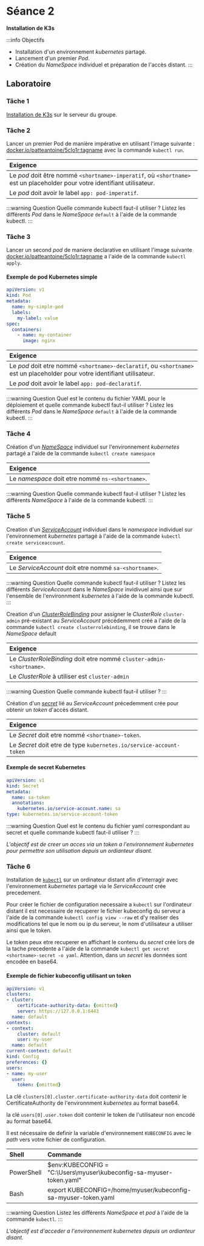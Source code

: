 # Séance 2

**Installation de K3s**

:::info Objectifs
- Installation d'un environnement _kubernetes_ partagé.
- Lancement d'un premier _Pod_.
- Création du _NameSpace_ individuel et préparation de l'accès distant.
:::

## Laboratoire

### Tâche 1

[Installation de K3s](https://docs.k3s.io/quick-start) sur le serveur du groupe.

### Tâche 2

Lancer un premier Pod de manière impérative en utilisant l'image suivante : [docker.io/patteantoine/5clo1r:tagname](docker.io/patteantoine/5clo1r:tagname) avec la commande `kubectl run`.

|**Exigence**
|:--|
|Le _pod_ doit être nommé `<shortname>-imperatif`, où `<shortname>` est un placeholder pour votre identifiant utilisateur.
|Le _pod_ doit avoir le label `app: pod-imperatif`.


:::warning Question
Quelle commande kubectl faut-il utiliser ?
Listez les différents _Pod_ dans le _NameSpace_ `default` à l'aide de la commande kubectl.
:::

### Tâche 3

Lancer un second _pod_ de maniere declarative en utilisant l'image suivante [docker.io/patteantoine/5clo1r:tagname](docker.io/patteantoine/5clo1r:tagname) a l'aide de la commande `kubectl apply`.

#### Exemple de pod Kubernetes simple

```yaml
apiVersion: v1
kind: Pod
metadata:
  name: my-simple-pod
  labels:
    my-label: value 
spec:
  containers:
    - name: my-container
      image: nginx
```

|**Exigence**
|:--|
|Le _pod_ doit etre nommé `<shortname>-declaratif`, ou `<shortname>` est un placeholder pour votre identifiant utilisateur.
|Le _pod_ doit avoir le label `app: pod-declaratif`.


:::warning Question
Quel est le contenu du fichier YAML pour le déploiement et quelle commande kubectl faut-il utiliser ?
Listez les différents _Pod_ dans le _NameSpace_ `default` à l'aide de la commande kubectl.
:::

### Tâche 4

Création d'un [_NameSpace_](https://kubernetes.io/fr/docs/concepts/overview/working-with-objects/namespaces/) individuel sur l'environnement _kubernetes_ partagé a l'aide de la commande `kubectl create namespace`

|**Exigence**
|:--|
|Le _namespace_ doit etre nommé `ns-<shortname>`.

:::warning Question
Quelle commande kubectl faut-il utiliser ?
Listez les différents _NameSpace_ à l'aide de la commande kubectl.
:::

### Tâche 5

Creation d'un [_ServiceAccount_](https://kubernetes.io/docs/concepts/security/service-accounts/) individuel dans le _namespace_ individuel sur l'environnement _kubernetes_ partagé à l'aide de la commande `kubectl create serviceaccount`.

|**Exigence**
|:--|
|Le _ServiceAccount_ doit etre nommé `sa-<shortname>`.

:::warning Question
Quelle commande kubectl faut-il utiliser ?
Listez les différents _ServiceAccount_ dans le _NameSpace_ invidivuel ainsi que sur l'ensemble de l'environnment _kubernetes_ à l'aide de la commande kubectl.
:::

Creation d'un [_ClusterRoleBinding_](https://kubernetes.io/docs/reference/access-authn-authz/rbac/#rolebinding-and-clusterrolebinding) pour assigner le _ClusterRole_ `cluster-admin` pré-existant au _ServiceAccount_ précédemment créé a l'aide de la commande `kubectl create clusterrolebinding`, il se trouve dans le _NameSpace_ default

|**Exigence**
|:--|
|Le _ClusterRoleBinding_ doit etre nommé `cluster-admin-<shortname>`.
|Le _ClusterRole_ à utiliser est `cluster-admin`

:::warning Question
Quelle commande kubectl faut-il utiliser ?
:::

Création d'un [_secret_](https://kubernetes.io/docs/concepts/configuration/secret/) lié au _ServiceAccount_ précedemment crée pour obtenir un _token_ d'accès distant.

|**Exigence**
|:--|
|Le _Secret_ doit etre nommé `<shortname>-token`.
|Le _Secret_ doit etre de type `kubernetes.io/service-account-token`

#### Exemple de secret Kubernetes 

```yaml
apiVersion: v1
kind: Secret
metadata:
  name: sa-token
  annotations:
    kubernetes.io/service-account.name: sa
type: kubernetes.io/service-account-token
```

:::warning Question
Quel est le contenu du fichier yaml correspondant au secret et quelle commande kubectl faut-il utiliser ?
:::

_L'objectif est de creer un acces via un token a l'environnement kubernetes pour permettre son utilisation depuis un ordianteur disant._

### Tâche 6

Installation de [`kubectl`](https://kubernetes.io/docs/tasks/tools/) sur un ordinateur distant afin d'interragir avec l'environnement _kubernetes_ partagé via le _ServiceAccount_ crée precedement.

Pour créer le fichier de configuration necessaire a `kubectl` sur l'ordinateur distant il est necessaire de recuperer le fichier kubeconfig du serveur a l'aide de la commande `kubectl config view --raw` et d'y realiser des modifications tel que le nom ou ip du serveur, le nom d'utilisateur a utiliser ainsi que le token.

Le token peux etre recuperer en affichant le contenu du _secret_ crée lors de la tache precedente a l'aide de la commande `kubectl get secret <shortname>-secret -o yaml`. Attention, dans un _secret_ les données sont encodée en base64.

#### Exemple de fichier kubeconfig utilisant un token

```yaml
apiVersion: v1
clusters:
- cluster:
    certificate-authority-data: {omitted}
    server: https://127.0.0.1:6443
  name: default
contexts:
- context:
    cluster: default
    user: my-user
  name: default
current-context: default
kind: Config
preferences: {}
users:
- name: my-user
  user:
    token: {omitted}
```

La clé `clusters[0].cluster.certificate-authority-data` doit contenir le CertificateAuthority de l'environnment _kubernetes_ au format base64.

la clé `users[0].user.token` doit contenir le token de l'utilisateur non encodé au format base64.

 Il est nécessaire de definir la variable d'environnement `KUBECONFIG` avec le _path_ vers votre fichier de configuration.

|Shell|Commande|
|:--|:--|
|PowerShell|$env:KUBECONFIG = "C:\Users\myuser\kubeconfig-sa-myuser-token.yaml"|
|Bash|export KUBECONFIG=/home/myuser/kubeconfig-sa-myuser-token.yaml|

:::warning Question
Listez les différents _NameSpace_ et _pod_ à l'aide de la commande `kubectl`.
:::

_L'objectif est d'acceder a l'environnement kubernetes depuis un ordianteur disant._
